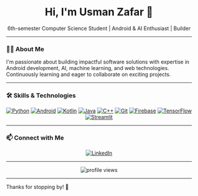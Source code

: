 <h1 align="center">Hi, I'm Usman Zafar 👋</h1>

<p align="center">
  6th-semester Computer Science Student | Android & AI Enthusiast | Builder
</p>

---

### 👨‍💻 About Me

I'm passionate about building impactful software solutions with expertise in Android development, AI, machine learning, and web technologies. Continuously learning and eager to collaborate on exciting projects.

---

### 🛠️ Skills & Technologies

<p align="center">
  <a href="https://www.python.org/" target="_blank" rel="noopener noreferrer"><img src="https://img.shields.io/badge/Python-3776AB?style=flat-square&logo=python&logoColor=white" alt="Python"/></a>
  <a href="https://developer.android.com/" target="_blank" rel="noopener noreferrer"><img src="https://img.shields.io/badge/Android-3DDC84?style=flat-square&logo=android&logoColor=white" alt="Android"/></a>
  <a href="https://kotlinlang.org/" target="_blank" rel="noopener noreferrer"><img src="https://img.shields.io/badge/Kotlin-0095D5?style=flat-square&logo=kotlin&logoColor=white" alt="Kotlin"/></a>
  <a href="https://www.java.com/" target="_blank" rel="noopener noreferrer"><img src="https://img.shields.io/badge/Java-007396?style=flat-square&logo=java&logoColor=white" alt="Java"/></a>
  <a href="https://isocpp.org/" target="_blank" rel="noopener noreferrer"><img src="https://img.shields.io/badge/C++-00599C?style=flat-square&logo=cplusplus&logoColor=white" alt="C++"/></a>
  <a href="https://git-scm.com/" target="_blank" rel="noopener noreferrer"><img src="https://img.shields.io/badge/Git-F05032?style=flat-square&logo=git&logoColor=white" alt="Git"/></a>
  <a href="https://firebase.google.com/" target="_blank" rel="noopener noreferrer"><img src="https://img.shields.io/badge/Firebase-FFCA28?style=flat-square&logo=firebase&logoColor=black" alt="Firebase"/></a>
  <a href="https://www.tensorflow.org/" target="_blank" rel="noopener noreferrer"><img src="https://img.shields.io/badge/TensorFlow-FF6F00?style=flat-square&logo=tensorflow&logoColor=white" alt="TensorFlow"/></a>
  <a href="https://streamlit.io/" target="_blank" rel="noopener noreferrer"><img src="https://img.shields.io/badge/Streamlit-FF4B4B?style=flat-square&logo=streamlit&logoColor=white" alt="Streamlit"/></a>
</p>

---

### 📫 Connect with Me

<p align="center">
  <a href="https://www.linkedin.com/in/usman--zafar/" target="_blank" rel="noopener noreferrer">
    <img src="https://img.shields.io/badge/LinkedIn-0A66C2?style=flat-square&logo=linkedin&logoColor=white" alt="LinkedIn" />
  </a>
</p>

---

<p align="center">
  <img src="https://komarev.com/ghpvc/?username=syed-muhammad-usman-zafar&label=Profile+Views&color=0e75b6&style=flat-square" alt="profile views"/>
</p>

---

Thanks for stopping by! 🚀
